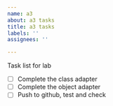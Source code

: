 ```yaml
---
name: a3
about: a3 tasks
title: a3 tasks
labels: ''
assignees: ''

---
```


Task list for lab

- [ ] Complete the class adapter
- [ ] Complete the object adapter
- [ ] Push to github, test and check
